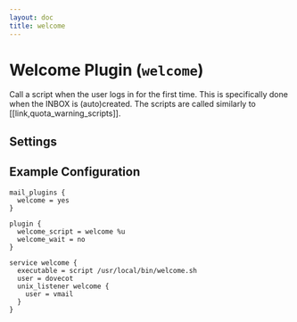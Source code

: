 ```yaml
---
layout: doc
title: welcome
---
```


# Welcome Plugin (`welcome`)

Call a script when the user logs in for the first time. This is specifically
done when the INBOX is (auto)created. The scripts are called similarly to
[[link,quota_warning_scripts]].

## Settings

<SettingsComponent plugin="welcome" />

## Example Configuration

```[dovecot.conf]
mail_plugins {
  welcome = yes
}

plugin {
  welcome_script = welcome %u
  welcome_wait = no
}

service welcome {
  executable = script /usr/local/bin/welcome.sh
  user = dovecot
  unix_listener welcome {
    user = vmail
  }
}
```
